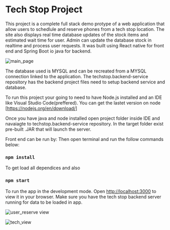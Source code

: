 #                                                     Tech Stop Project

This project is a complete full stack demo protype of a web application that allow users to schedlule and reserve phones from a tech stop location. The site also displays real time database updates of the stock items and estimated wait time for user. Admin can update the database stock in realtime and process user requests. It was built using React native for front end and Spring Boot io java for backend.

![main_page](https://user-images.githubusercontent.com/17013385/205810398-3089007e-893d-4785-b5d7-612ac0e1d846.png)

The database used is MYSQL and can be recreated from a MYSQL connection linked to the application. The techstop.backend-service repository has the backend project files need to setup backend service and database.

To run this project your going to need to have Node.js installed and an IDE like Visual Studio Code(preffered). You can get the lastet version on node [https://nodejs.org/en/download/]

Once you have java and node installed open project folder inside IDE and navaiagte to techstop.backend-service repository. In the target folder exist  pre-built .JAR that will launch the server.

Front end can be run by:
Then open terminal and run the follow commands below:
### `npm install`
To get load all dependices and also 

### `npm start` 
To run the app in the development mode.
Open [http://localhost:3000](http://localhost:3000) to view it in your browser.
Make sure you have the tech stop backend server running for data to be loaded in app.

![user_reserve view](https://user-images.githubusercontent.com/17013385/205810462-ff41dfbe-5a7b-452f-afdf-ead30e315df1.png)

![tech_view](https://user-images.githubusercontent.com/17013385/205810491-6b54c2dc-c489-4fd7-a569-2795ca36cc54.png)
